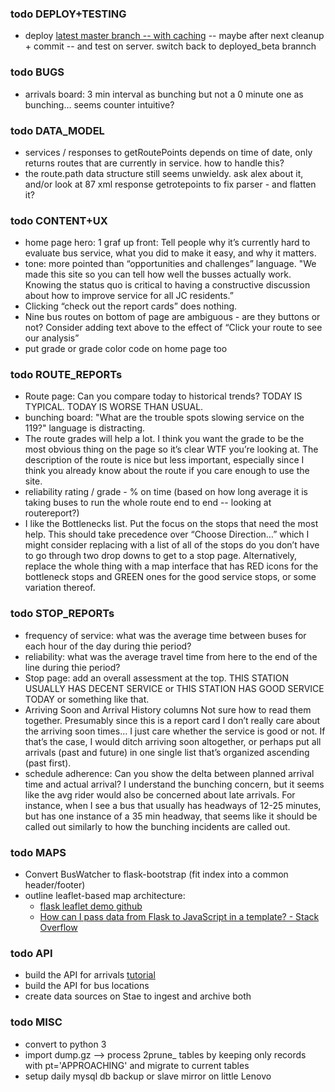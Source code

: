 ### todo DEPLOY+TESTING 
[/]:# (todo DEPLOY+TESTING)
- deploy [latest master branch -- with caching](https://github.com/code4jc/buswatcher/tree/065fe941fe1a8742376e1d7c4782316f0a3e7169) -- maybe after next cleanup + commit -- and test on server. switch back to deployed_beta brannch

### todo BUGS
[/]:# (todo BUGS)
- arrivals board: 3 min interval as bunching but not a 0 minute one as bunching… seems counter intuitive?

### todo DATA_MODEL
[/]:# (todo DATA_MODEL)
- services / responses to getRoutePoints depends on time of date, only returns routes that are currently in service. how to handle this?
- the route.path data structure still seems unwieldy. ask alex about it, and/or look at 87 xml response getrotepoints to fix parser - and flatten it?

### todo CONTENT+UX
[/]:# (todo CONTENT+UX)
- home page hero: 1 graf up front: Tell people why it’s currently hard to evaluate bus service, what you did to make it easy, and why it matters.
- tone: more pointed than “opportunities and challenges” language. "We made this site so you can tell how well the busses actually work. Knowing the status quo is critical to having a constructive discussion about how to improve service for all JC residents.”
- Clicking “check out the report cards” does nothing.
- Nine bus routes on bottom of page are ambiguous - are they buttons or not? Consider adding text above to the effect of “Click your route to see our analysis”
- put grade or grade color code on home page too

### todo ROUTE_REPORTs
[/]:# (todo ROUTE_REPORTs)
- Route page: Can you compare today to historical trends? TODAY IS TYPICAL. TODAY IS WORSE THAN USUAL.
- bunching board: "What are the trouble spots slowing service on the 119?" language is distracting.
- The route grades will help a lot. I think you want the grade to be the most obvious thing on the page so it’s clear WTF you’re looking at. The description of the route is nice but less important, especially since I think you already know about the route if you care enough to use the site.
- reliability rating / grade - % on time (based on how long average it is taking buses to run the whole route end to end -- looking at routereport?)
- I like the Bottlenecks list. Put the focus on the stops that need the most help. This should take precedence over “Choose Direction…” which I might consider replacing with a list of all of the stops do you don’t have to go through two drop downs to get to a stop page. Alternatively, replace the whole thing with a map interface that has RED icons for the bottleneck stops and GREEN ones for the good service stops, or some variation thereof.

### todo STOP_REPORTs
[/]:# (todo STOP_REPORTs)
- frequency of service: what was the average time between buses for each hour of the day during thie period?
- reliability: what was the average travel time from here to the end of the line during thie period?
- Stop page: add an overall assessment at the top. THIS STATION USUALLY HAS DECENT SERVICE or THIS STATION HAS GOOD SERVICE TODAY or something like that.
- Arriving Soon and Arrival History columns Not sure how to read them together. Presumably since this is a report card I don’t really care about the arriving soon times… I just care whether the service is good or not. If that’s the case, I would ditch arriving soon altogether, or perhaps put all arrivals (past and future) in one single list that’s organized ascending (past first).
- schedule adherence: Can you show the delta between planned arrival time and actual arrival? I understand the bunching concern, but it seems like the avg rider would also be concerned about late arrivals. For instance, when I see a bus that usually has headways of 12-25 minutes, but has one instance of a 35 min headway, that seems like it should be called out similarly to how the bunching incidents are called out.

### todo MAPS
[/]:# (todo MAPS)
- Convert BusWatcher to flask-bootstrap (fit index into a common header/footer)
- outline leaflet-based map architecture:
    - [flask leaflet demo github](adwhit/flask-leaflet-demo)
    - [How can I pass data from Flask to JavaScript in a template? - Stack Overflow](https://stackoverflow.com/questions/11178426/how-can-i-pass-data-from-flask-to-javascript-in-a-template)

### todo API
[/]:# (todo API)
- build the API for arrivals [tutorial](https://programminghistorian.org/en/lessons/creating-apis-with-python-and-flask)
- build the API for bus locations
- create data sources on Stae to ingest and archive both


### todo MISC
[/]:# (todo FUTURE)
- convert to python 3
- import dump.gz --> process 2prune_ tables by keeping only records with pt='APPROACHING' and migrate to current tables
- setup daily mysql db backup or slave mirror on little Lenovo
